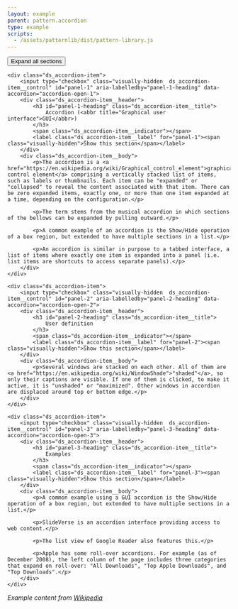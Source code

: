 ```yaml
---
layout: example
parent: pattern.accordion
type: example
scripts:
  - /assets/patternlib/dist/pattern-library.js
---
```


<div class="ds_accordion">
    <button data-accordion="accordion-open-all" type="button" class="ds_link  ds_accordion__open-all">Expand all <span class="visually-hidden">sections</span></button>

    <div class="ds_accordion-item">
        <input type="checkbox" class="visually-hidden  ds_accordion-item__control" id="panel-1" aria-labelledby="panel-1-heading" data-accordion="accordion-open-1">
        <div class="ds_accordion-item__header">
            <h3 id="panel-1-heading" class="ds_accordion-item__title">
                Accordion (<abbr title="Graphical user interface">GUI</abbr>)
            </h3>
            <span class="ds_accordion-item__indicator"></span>
            <label class="ds_accordion-item__label" for="panel-1"><span class="visually-hidden">Show this section</span></label>
        </div>
        <div class="ds_accordion-item__body">
            <p>The accordion is a <a href="https://en.wikipedia.org/wiki/Graphical_control_element">graphical control element</a> comprising a vertically stacked list of items, such as labels or thumbnails. Each item can be "expanded" or "collapsed" to reveal the content associated with that item. There can be zero expanded items, exactly one, or more than one item expanded at a time, depending on the configuration.</p>

            <p>The term stems from the musical accordion in which sections of the bellows can be expanded by pulling outward.</p>

            <p>A common example of an accordion is the Show/Hide operation of a box region, but extended to have multiple sections in a list.</p>

            <p>An accordion is similar in purpose to a tabbed interface, a list of items where exactly one item is expanded into a panel (i.e. list items are shortcuts to access separate panels).</p>
        </div>
    </div>

    <div class="ds_accordion-item">
        <input type="checkbox" class="visually-hidden  ds_accordion-item__control" id="panel-2" aria-labelledby="panel-2-heading" data-accordion="accordion-open-2">
        <div class="ds_accordion-item__header">
            <h3 id="panel-2-heading" class="ds_accordion-item__title">
                User definition
            </h3>
            <span class="ds_accordion-item__indicator"></span>
            <label class="ds_accordion-item__label" for="panel-2"><span class="visually-hidden">Show this section</span></label>
        </div>
        <div class="ds_accordion-item__body">
            <p>Several windows are stacked on each other. All of them are <a href="https://en.wikipedia.org/wiki/WindowShade">"shaded"</a>, so only their captions are visible. If one of them is clicked, to make it active, it is "unshaded" or "maximized". Other windows in accordion are displaced around top or bottom edge.</p>
        </div>
    </div>

    <div class="ds_accordion-item">
        <input type="checkbox" class="visually-hidden  ds_accordion-item__control" id="panel-3" aria-labelledby="panel-3-heading" data-accordion="accordion-open-3">
        <div class="ds_accordion-item__header">
            <h3 id="panel-3-heading" class="ds_accordion-item__title">
                Examples
            </h3>
            <span class="ds_accordion-item__indicator"></span>
            <label class="ds_accordion-item__label" for="panel-3"><span class="visually-hidden">Show this section</span></label>
        </div>
        <div class="ds_accordion-item__body">
            <p>A common example using a GUI accordion is the Show/Hide operation of a box region, but extended to have multiple sections in a list.</p>

            <p>SlideVerse is an accordion interface providing access to web content.</p>

            <p>The list view of Google Reader also features this.</p>

            <p>Apple has some roll-over accordions. For example (as of December 2008), the left column of the page includes three categories that expand on roll-over: "All Downloads", "Top Apple Downloads", and "Top Downloads".</p>
        </div>
    </div>
</div>



<p><em>Example content from <a href="https://en.wikipedia.org/wiki/Accordion_(GUI)">Wikipedia</a></em></p>
